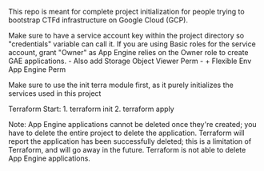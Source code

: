 This repo is meant for complete project initialization for people trying to bootstrap CTFd infrastructure on Google Cloud (GCP).

Make sure to have a service account key within the project directory so "credentials" variable can call it. If you are using Basic roles for the service account, grant "Owner" as App Engine relies on the Owner role to create GAE applications.
	- Also add Storage Object Viewer Perm
	- + Flexible Env App Engine Perm

Make sure to use the init terra module first, as it purely initializes the services used in this project

Terraform Start:
	1. terraform init
	2. terraform apply

Note: App Engine applications cannot be deleted once they're created; you have to delete the entire project to delete the application. Terraform will report the application has been successfully deleted; this is a limitation of Terraform, and will go away in the future. Terraform is not able to delete App Engine applications.